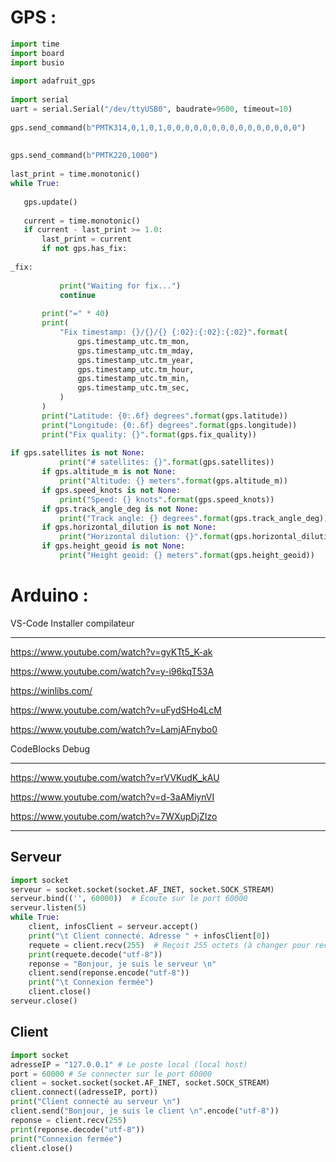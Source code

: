 # GPS :

```python
import time
import board
import busio
 
import adafruit_gps
 
import serial
uart = serial.Serial("/dev/ttyUSB0", baudrate=9600, timeout=10)
 
gps.send_command(b"PMTK314,0,1,0,1,0,0,0,0,0,0,0,0,0,0,0,0,0,0,0")
 
 
gps.send_command(b"PMTK220,1000")
 
last_print = time.monotonic()
while True:
 
   gps.update()
 
   current = time.monotonic()
   if current - last_print >= 1.0:
       last_print = current
       if not gps.has_fix:
 
_fix:
 
           print("Waiting for fix...")
           continue
 
       print("=" * 40) 
       print(
           "Fix timestamp: {}/{}/{} {:02}:{:02}:{:02}".format(
               gps.timestamp_utc.tm_mon, 
               gps.timestamp_utc.tm_mday, 
               gps.timestamp_utc.tm_year, 
               gps.timestamp_utc.tm_hour,
               gps.timestamp_utc.tm_min,
               gps.timestamp_utc.tm_sec,
           )
       )
       print("Latitude: {0:.6f} degrees".format(gps.latitude))
       print("Longitude: {0:.6f} degrees".format(gps.longitude))
       print("Fix quality: {}".format(gps.fix_quality))
 
if gps.satellites is not None:
           print("# satellites: {}".format(gps.satellites))
       if gps.altitude_m is not None:
           print("Altitude: {} meters".format(gps.altitude_m))
       if gps.speed_knots is not None:
           print("Speed: {} knots".format(gps.speed_knots))
       if gps.track_angle_deg is not None:
           print("Track angle: {} degrees".format(gps.track_angle_deg))
       if gps.horizontal_dilution is not None:
           print("Horizontal dilution: {}".format(gps.horizontal_dilution))
       if gps.height_geoid is not None:
           print("Height geoid: {} meters".format(gps.height_geoid))

```



# Arduino :

VS-Code Installer compilateur

___

https://www.youtube.com/watch?v=gyKTt5_K-ak

https://www.youtube.com/watch?v=y-i96kqT53A

https://winlibs.com/

https://www.youtube.com/watch?v=uFydSHo4LcM

https://www.youtube.com/watch?v=LamjAFnybo0


CodeBlocks Debug

___

https://www.youtube.com/watch?v=rVVKudK_kAU

https://www.youtube.com/watch?v=d-3aAMiynVI

https://www.youtube.com/watch?v=7WXupDjZIzo
___



## Serveur 

```python
import socket
serveur = socket.socket(socket.AF_INET, socket.SOCK_STREAM)
serveur.bind(('', 60000))  # Écoute sur le port 60000
serveur.listen(5)
while True:
    client, infosClient = serveur.accept()
    print("\t Client connecté. Adresse " + infosClient[0])
    requete = client.recv(255)  # Reçoit 255 octets (à changer pour recevoir plus de données)
    print(requete.decode("utf-8"))
    reponse = "Bonjour, je suis le serveur \n"
    client.send(reponse.encode("utf-8"))
    print("\t Connexion fermée")
    client.close()
serveur.close()
```

## Client

```python
import socket
adresseIP = "127.0.0.1" # Le poste local (local host)
port = 60000 # Se connecter sur le port 60000
client = socket.socket(socket.AF_INET, socket.SOCK_STREAM)
client.connect((adresseIP, port))
print("Client connecté au serveur \n")
client.send("Bonjour, je suis le client \n".encode("utf-8"))
reponse = client.recv(255)
print(reponse.decode("utf-8"))
print("Connexion fermée")
client.close()
```

